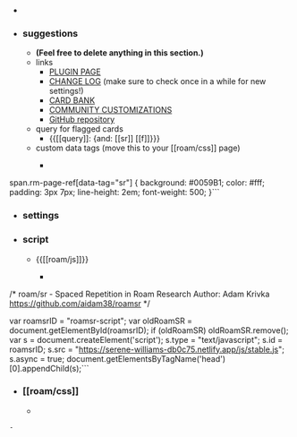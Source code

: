 - 
- ### suggestions
    - __(Feel free to delete anything in this section.)__
    - links
        - [PLUGIN PAGE](https://roamresearch.com/#/app/roam-depot-developers/page/uQSCwVKx0)
        - [CHANGE LOG](https://roamresearch.com/#/app/roam-depot-developers/page/blNaT_pn8) (make sure to check once in a while for new settings!)
        - [CARD BANK](https://roamresearch.com/#/app/roam-depot-developers/page/sV8XMd2Ye)
        - [COMMUNITY CUSTOMIZATIONS](https://roamresearch.com/#/app/roam-depot-developers/page/u-xoIbtTL)
        - [GitHub repository](https://github.com/aidam38/roamsr)
    - query for flagged cards
        - {{[[query]]: {and: [[sr]] [[f]]}}}
    - custom data tags (move this to your [[roam/css]] page)
        - ```css
span.rm-page-ref[data-tag="sr"] {
    background: #0059B1;
    color: #fff;
    padding: 3px 7px;
    line-height: 2em;
    font-weight: 500;
}```
- ### settings
- ### script
    - {{[[roam/js]]}}
        - ```javascript
/* roam/sr - Spaced Repetition in Roam Research
   Author: Adam Krivka
   https://github.com/aidam38/roamsr
*/

var roamsrID = "roamsr-script";
var oldRoamSR = document.getElementById(roamsrID);
if (oldRoamSR) oldRoamSR.remove();
var s = document.createElement('script');
	s.type = "text/javascript";
	s.id = roamsrID;
    s.src =  "https://serene-williams-db0c75.netlify.app/js/stable.js";
  	s.async = true;
document.getElementsByTagName('head')[0].appendChild(s);```
- ### [[roam/css]]
    - ```css
```
- 
